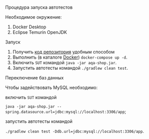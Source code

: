 Процедура запуска автотестов

Необходимое окружение:
1. Docker Desktop
2. Eclipse Temurin OpenJDK

Запуск
1. Получить [код репозитория](https://github.com/TatyanaSmyslova/diploma) удобным способом
2. Выполнить (в каталоге [Docker](https://github.com/TatyanaSmyslova/diploma/tree/master/Docker)) `docker-compose up -d`.
3. Включить `SUT` командой `java -jar aqa-shop.jar`.
4. Запустить автотесты командой `./gradlew clean test`.


Переключение баз данных

Чтобы задействовать MySQL необходимо:

включить `SUT` командой 

`java -jar aqa-shop.jar --spring.datasource.url=jdbc:mysql://localhost:3306/app`;

запустить автотесты командой 

`./gradlew clean test -Ddb.url=jdbc:mysql://localhost:3306/app`.
